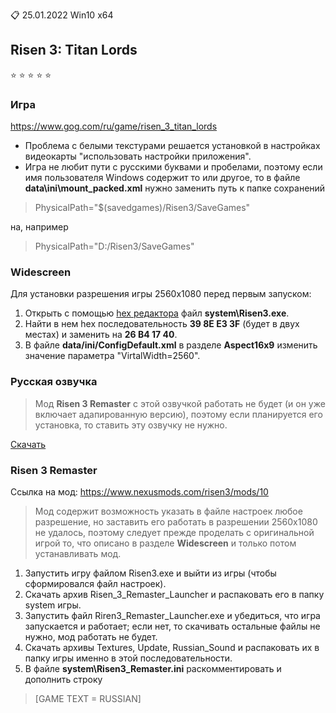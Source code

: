 :clipboard: 25.01.2022 Win10 x64

## Risen 3: Titan Lords

:star: :star: :star: :star: :star:

### Игра

https://www.gog.com/ru/game/risen_3_titan_lords

- Проблема с белыми текстурами решается установкой в настройках видеокарты "использовать настройки приложения".
- Игра не любит пути с русскими буквами и пробелами, поэтому если имя пользователя Windows содержит то или другое, то в файле **data\ini\mount_packed.xml** нужно заменить путь к папке сохранений

> PhysicalPath="$(savedgames)/Risen3/SaveGames"

на, например

> PhysicalPath="D:/Risen3/SaveGames"

### Widescreen

Для установки разрешения игры 2560x1080 перед первым запуском:

1. Открыть с помощью [hex редактора](https://github.com/Unicornum/Db.Games/releases/download/Risen/HxD.zip) файл **system\Risen3.exe**.
2. Найти в нем hex последовательность **39 8E E3 3F** (будет в двух местах) и заменить на **26 B4 17 40**.
3. В файле **data/ini/ConfigDefault.xml** в разделе **Aspect16x9** изменить значение параметра "VirtalWidth=2560".

### Русская озвучка

> Мод **Risen 3 Remaster** с этой озвучкой работать не будет (и он уже включает адапированную версию), поэтому если планируется его установка, то ставить эту озвучку не нужно.

[Скачать](https://www.gamesvoice.ru/risen3)

### Risen 3 Remaster

Ссылка на мод: https://www.nexusmods.com/risen3/mods/10

> Мод содержит возможность указать в файле настроек любое разрешение, но заставить его работать в разрешении 2560x1080 не удалось, поэтому следует прежде проделать с оригинальной игрой то, что описано в разделе **Widescreen** и только потом устанавливать мод.

1. Запустить игру файлом Risen3.exe и выйти из игры (чтобы сформировался файл настроек).
2. Скачать архив Risen_3_Remaster_Launcher и распаковать его в папку system игры.
3. Запустить файл Riren3_Remaster_Launcher.exe и убедиться, что игра запускается и работает; если нет, то скачивать остальные файлы не нужно, мод работать не будет.
4. Скачать архивы Textures, Update, Russian_Sound и распаковать их в папку игры именно в этой последовательности.
5. В файле **system\Risen3_Remaster.ini** раскомментировать и дополнить строку

> [GAME TEXT = RUSSIAN]
